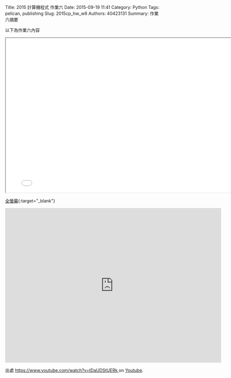 Title: 2015 計算機程式 作業六
Date: 2015-09-19 11:41
Category: Python
Tags: pelican, publishing
Slug: 2015cp_hw_w6
Authors: 40423131
Summary: 作業六摘要

以下為作業六內容

<iframe src="40423131_cp_w6_p.html" width="790" height="500"></iframe>

[全螢幕](40423131_cp_w6_p.html){:target="_blank"}


<iframe width="700" height="500" src="https://www.youtube.com/embed/tDaUDStUERk" frameborder="0" allowfullscreen></iframe></p> 出處 <a href="https://www.youtube.com/watch?v=tDaUDStUERk"> https://www.youtube.com/watch?v=tDaUDStUERk </a> on <a href="https://www.youtube.com/">Youtube</a>.</p>